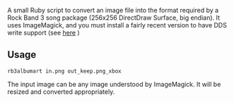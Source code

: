 A small Ruby script to convert an image file into the format required by
a Rock Band 3 song package (256x256 DirectDraw Surface, big endian). It uses
ImageMagick, and you must install a fairly recent version to have DDS write
support (see
[here](http://www.imagemagick.org/discourse-server/viewtopic.php?f=1&t=23946&start=15#p102574)
)

## Usage

    rb3albumart in.png out_keep.png_xbox

The input image can be any image understood by ImageMagick. It will be resized
and converted appropriately.
